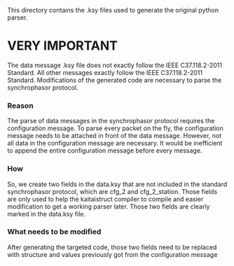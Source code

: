 This directory contains the .ksy files used to generate the original python parser.
# VERY IMPORTANT
The data message .ksy file does not exactly follow the IEEE C37.118.2-2011 Standard.
All other messages exactly follow the IEEE C37.118.2-2011 Standard.
Modifications of the generated code are necessary to parse the synchrophasor protocol.

### Reason
The parse of data messages in the synchrophasor protocol requires the configuration message. To parse every packet on the fly, the configuration message needs to be attached in front of the data message.
However, not all data in the configuration message are necessary. It would be inefficient to append the entire configuration message before every message.

### How
So, we create two fields in the data.ksy that are not included in the standard synchrophasor protocol, which are cfg_2 and cfg_2_station. Those fields are only used to help the kaitaistruct compiler to compile and easier modification to get a working parser later. Those two fields are clearly marked in the data.ksy file.

### What needs to be modified
After generating the targeted code, those two fields need to be replaced with structure and values previously got from the configuration message